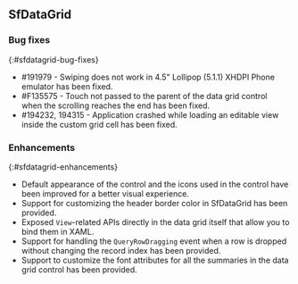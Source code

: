 ## SfDataGrid

### Bug fixes
{:#sfdatagrid-bug-fixes}

* \#191979 - Swiping does not work in 4.5" Lollipop (5.1.1) XHDPI Phone emulator has been fixed.
* \#F135575 - Touch not passed to the parent of the data grid control when the scrolling reaches the end has been fixed.
* \#194232, 194315 - Application crashed while loading an editable view inside the custom grid cell has been fixed.

### Enhancements
{:#sfdatagrid-enhancements}

* Default appearance of the control and the icons used in the control have been improved for a better visual experience.
* Support for customizing the header border color in SfDataGrid has been provided. 
* Exposed `View`-related APIs directly in the data grid itself that allow you to bind them in XAML.
* Support for handling the `QueryRowDragging` event when a row is dropped without changing the record index has been provided.
* Support to customize the font attributes for all the summaries in the data grid control has been provided.